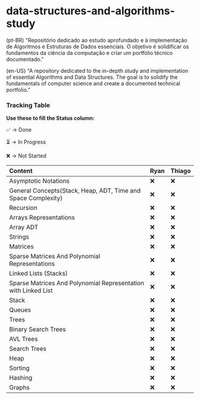 # data-structures-and-algorithms-study

(pt-BR)
"Repositório dedicado ao estudo aprofundado e à implementação de Algoritmos e Estruturas de Dados essenciais. O objetivo é solidificar os fundamentos da ciência da computação e criar um portfólio técnico documentado."

(en-US)
"A repository dedicated to the in-depth study and implementation of essential Algorithms and Data Structures. The goal is to solidify the fundamentals of computer science and create a documented technical portfolio."


### Tracking Table

**Use these to fill the Status column:**

✅ -> Done

⏳ -> In Progress

❌ -> Not Started

| Content | Ryan | Thiago |
| :--- | :--- | :--- |
| Asymptotic Notations | ❌ | ❌ |
| General Concepts(Stack, Heap, ADT, Time and Space Complexity) | ❌ | ❌ |
| Recursion | ❌ | ❌ |
| Arrays Representations | ❌ | ❌ |
| Array ADT | ❌ | ❌ |
| Strings | ❌ | ❌ |
| Matrices | ❌ | ❌ |
| Sparse Matrices And Polynomial Representations | ❌ | ❌ |
| Linked Lists (Stacks) | ❌ | ❌ |
| Sparse Matrices And Polynomial Representation with Linked List | ❌ | ❌ |
| Stack | ❌ | ❌ |
| Queues | ❌ | ❌ |
| Trees | ❌ | ❌ |
| Binary Search Trees | ❌ | ❌ |
| AVL Trees | ❌ | ❌ |
| Search Trees | ❌ | ❌ |
| Heap | ❌ | ❌ |
| Sorting | ❌ | ❌ |
| Hashing | ❌ | ❌ |
| Graphs | ❌ | ❌ |
